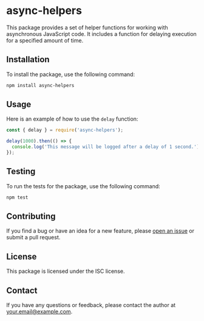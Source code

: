 # async-helpers

This package provides a set of helper functions for working with asynchronous JavaScript code. It includes a function for delaying execution for a specified amount of time.

## Installation

To install the package, use the following command:

```bash
npm install async-helpers
```

## Usage

Here is an example of how to use the `delay` function:

```javascript
const { delay } = require('async-helpers');

delay(1000).then(() => {
  console.log('This message will be logged after a delay of 1 second.');
});
```

## Testing

To run the tests for the package, use the following command:

```bash
npm test
```

## Contributing

If you find a bug or have an idea for a new feature, please [open an issue](https://github.com/yourusername/async-helpers/issues) or submit a pull request.

## License

This package is licensed under the ISC license.

## Contact

If you have any questions or feedback, please contact the author at your.email@example.com.
